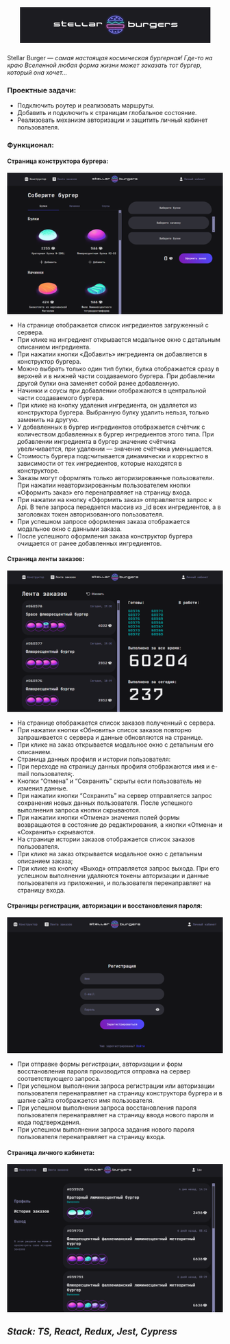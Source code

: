 ## <p align="center"> ![Logo](./screens/logo.png) </p>
Stellar Burger — *самая настоящая космическая бургерная! Где-то на краю Вселенной любая форма жизни может заказать тот бургер, который она хочет…*  

### Проектные задачи:
- Подключить роутер и реализовать маршруты.
- Добавить и подключить к страницам глобальное состояние.
- Реализовать механизм авторизации и защитить личный кабинет пользователя.

### Функционал:

#### Страница конструктора бургера:
![Main](./screens/main.png)
- На странице отображается список ингредиентов загруженный с сервера.
- При клике на ингредиент открывается модальное окно с детальным описанием ингредиента.
- При нажатии кнопки «Добавить» ингредиента он добавляется в конструктор бургера.
- Можно выбрать только один тип булки, булка отображается сразу в верхней и в нижней части создаваемого бургера. При добавлении другой булки она заменяет собой ранее добавленную.
- Начинки и соусы при добавлении отображаются в центральной части создаваемого бургера.
- При клике на кнопку удаления ингредиента, он удаляется из конструктора бургера. Выбранную булку удалить нельзя, только заменить на другую.
- У добавленных в бургер ингредиентов отображается счётчик с количеством добавленных в бургер ингредиентов этого типа. При добавлении ингредиента в бургер значение счётчика увеличивается, при удалении — значение счётчика уменьшается.
- Стоимость бургера подсчитывается динамически и корректно в зависимости от тех ингредиентов, которые находятся в конструкторе.
- Заказы могут оформлять только авторизированные пользователи. При нажатии неавторизированным пользователем кнопки «Оформить заказ» его перенаправляет на страницу входа.
- При нажатии на кнопку «Оформить заказ» отправляется запрос к Api. В теле запроса передается массив из _id всех ингредиентов, а в заголовках токен авторизованного пользователя.
- При успешном запросе оформления заказа отображается модальное окно с данными заказа.
- После успешного оформления заказа конструктор бургера очищается от ранее добавленных ингредиентов.
#### Страница ленты заказов:
![Feed](./screens/feed.png)
- На странице отображается список заказов полученный с сервера.
- При нажатии кнопки «Обновить» список заказов повторно запрашивается с сервера и данные обновляются на странице.
- При клике на заказ открывается модальное окно с детальным его описанием.
- Страница данных профиля и истории пользователя:
- При переходе на страницу данных профиля отображаются имя и e-mail пользователя;.
- Кнопки “Отмена” и “Сохранить” скрыты если пользователь не изменил данные.
- При нажатии кнопки “Сохранить” на сервер отправляется запрос сохранения новых данных пользователя. После успешного выполнения запроса кнопки скрываются.
- При нажатии кнопки «Отмена» значения полей формы возвращаются в состояние до редактирования, а кнопки «Отмена» и «Сохранить» скрываются.
- На странице истории заказов отображается список заказов пользователя.
- При клике на заказ открывается модальное окно с детальным описанием заказа;
- При клике на кнопку «Выход» отправляется запрос выхода. При его успешном выполнении удаляются токены авторизации и данные пользователя из приложения, и пользователя перенаправляет на страницу входа.
#### Страницы регистрации, авторизации и восстановления пароля:
![Registration](./screens/reg.png)
- При отправке формы регистрации, авторизации и форм восстановления пароля производится отправка на сервер соответствующего запроса.
- При успешном выполнении запроса регистрации или авторизации пользователя перенаправляет на страницу конструктора бургера и в шапке сайта отображается имя пользователя.
- При успешном выполнении запроса восстановления пароля пользователя перенаправляет на страницу ввода нового пароля и кода подтверждения.
- При успешном выполнении запроса задания нового пароля пользователя перенаправляет на страницу входа.
#### Страница личного кабинета:
![Profile](./screens/profile.png)

## *Stack: TS, React, Redux, Jest, Cypress*